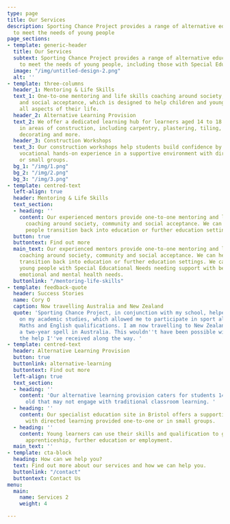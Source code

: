 ```yaml
---
type: page
title: Our Services
description: Sporting Chance Project provides a range of alternative education services
  to meet the needs of young people
page_sections:
- template: generic-header
  title: Our Services
  subtext: Sporting Chance Project provides a range of alternative education services
    to meet the needs of young people, including those with Special Educational Needs
  image: "/img/untitled-design-2.png"
  alt: ''
- template: three-columns
  header_1: Mentoring & Life Skills
  text_1: One-to-one mentoring and life skills coaching around society, community
    and social acceptance, which is designed to help children and young people manage
    all aspects of their life.
  header_2: Alternative Learning Provision
  text_2: We offer a dedicated learning hub for learners aged 14 to 18 to gain skills
    in areas of construction, including carpentry, plastering, tiling, bricklaying,
    decorating and more.
  header_3: Construction Workshops
  text_3: Our construction workshops help students build confidence by gaining invaluable
    vocational hands-on experience in a supportive environment with directed learning
    or small groups.
  bg_1: "/img/1.png"
  bg_2: "/img/2.png"
  bg_3: "/img/3.png"
- template: centred-text
  left-align: true
  header: Mentoring & Life Skills
  text_section:
  - heading: ''
    content: Our experienced mentors provide one-to-one mentoring and life skills
      coaching around society, community and social acceptance. We can help young
      people transition back into education or further education settings.
  button: true
  buttontext: Find out more
  main_text: Our experienced mentors provide one-to-one mentoring and life skills
    coaching around society, community and social acceptance. We can help young people
    transition back into education or further education settings. We can also support
    young people with Special Educational Needs needing support with behaviour, social,
    emotional and mental health needs.
  buttonlink: "/mentoring-life-skills"
- template: feedback-quote
  header: Success Stories
  name: Cory O
  caption: Now travelling Australia and New Zealand
  quote: 'Sporting Chance Project, in conjunction with my school, helped me to focus
    on my academic studies, which allowed me to participate in sport alongside my
    Maths and English qualifications. I am now travelling to New Zealand following
    a two-year spell in Australia. This wouldn''t have been possible without all of
    the help I''ve received along the way. '
- template: centred-text
  header: Alternative Learning Provision
  button: true
  buttonlink: alternative-learning
  buttontext: Find out more
  left-align: true
  text_section:
  - heading: ''
    content: 'Our alternative learning provision caters for students 14 to 18 years
      old that may not engage with traditional classroom learning. '
  - heading: ''
    content: Our specialist education site in Bristol offers a supportive environment
      with directed learning provided one-to-one or in small groups.
  - heading: ''
    content: Young learners can use their skills and qualification to go on to an
      apprenticeship, further education or employment.
  main_text: ''
- template: cta-block
  heading: How can we help you?
  text: Find out more about our services and how we can help you.
  buttonlink: "/contact"
  buttontext: Contact Us
menu:
  main:
    name: Services 2
    weight: 4

---
```

